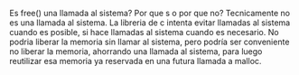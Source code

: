 Es free() una llamada al sistema? Por que s o por que no?
Tecnicamente no es una llamada al sistema. La libreria de c intenta evitar llamadas al sistema cuando es posible, si hace llamadas al sistema cuando es necesario. No podria liberar la memoria sin llamar al sistema, pero podría ser conveniente no liberar la memoria, ahorrando una llamada al sistema, para luego reutilizar esa memoria ya reservada en una futura llamada a malloc.

